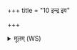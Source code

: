+++
title = "10 इन्द्र इव"

+++
<details><summary>मूलम् (WS)</summary>

इन्द्र इव सासहानरग्निरिव ज्योतिषावहम् ।  
सूर्य इव विश्वतः प्रत्यङ् समुद्र इव जुष्टरः ॥ ॥ १० ॥
</details>